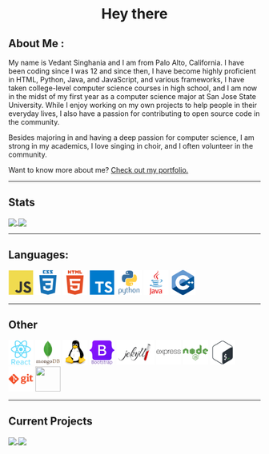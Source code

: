 <div id="header" align="center">
  <h1>Hey there</h1>
</div>

## About Me :

My name is Vedant Singhania and I am from Palo Alto, California. I have been coding since I was 12 and since then, I have become highly proficient in HTML, Python, Java, and JavaScript, and various frameworks, I have taken college-level computer science courses in high school, and I am now in the midst of my first year as a computer science major at San Jose State University. While I enjoy working on my own projects to help people in their everyday lives, I also have a passion for contributing to open source code in the community. 

Besides majoring in and having a deep passion for computer science, I am strong in my academics, I love singing in choir, and I often volunteer in the community.

Want to know more about me? [Check out my portfolio.](https://vedantsinghania.com)

***

## Stats
<a href="#">
  <img align="center" src="https://github-readme-stats.vercel.app/api?username=raspberri05&show_icons=true\&show=reviews,discussions_started,discussions_answered,prs_merged,prs_merged_percentage&theme=dark" />
</a>
<a href="#">
  <img align="center" src="https://github-readme-stats.vercel.app/api/top-langs/?username=raspberri05&size_weight=0.5&count_weight=0.5&langs_count=20&layout=compact&theme=dark" />
</a>

***

## Languages:
<div>
  <img src="https://github.com/devicons/devicon/blob/master/icons/javascript/javascript-original.svg" width="50" height="50"/>
  <img src="https://github.com/devicons/devicon/blob/master/icons/css3/css3-plain-wordmark.svg" width="50" height="50"/>
  <img src="https://github.com/devicons/devicon/blob/master/icons/html5/html5-plain-wordmark.svg" width="50" height="50"/>
  <img src="https://github.com/devicons/devicon/blob/master/icons/typescript/typescript-original.svg" width="50" height="50"/>
  <img src="https://github.com/devicons/devicon/blob/master/icons/python/python-original-wordmark.svg" width="50" height="50"/>
  <img src="https://github.com/devicons/devicon/blob/master/icons/java/java-original-wordmark.svg" width="50" height="50"/>
  <img src="https://github.com/devicons/devicon/blob/master/icons/cplusplus/cplusplus-original.svg" width="50" height="50"/>  
</div>

***

## Other
<div>
  <img src="https://github.com/devicons/devicon/blob/master/icons/react/react-original-wordmark.svg" width="50" height="50"/>
  <img src="https://github.com/devicons/devicon/blob/master/icons/mongodb/mongodb-original-wordmark.svg" width="50" height="50"/>
  <img src="https://github.com/devicons/devicon/blob/master/icons/linux/linux-original.svg" width="50" height="50"/>
  <img src="https://github.com/devicons/devicon/blob/master/icons/bootstrap/bootstrap-original-wordmark.svg" width="50" height="50"/>
  <img src="https://github.com/jekyll/brand/blob/master/jekyll-logo-light-transparent.png" width="75" height="50"/>
  <img src="https://github.com/devicons/devicon/blob/master/icons/express/express-original-wordmark.svg" width="50" height="50"/>
  <img src="https://github.com/devicons/devicon/blob/master/icons/nodejs/nodejs-plain-wordmark.svg" width="50" height="50"/>
  <img src="https://github.com/devicons/devicon/blob/master/icons/bash/bash-original.svg" width="50" height="50"/>
  <img src="https://github.com/devicons/devicon/blob/master/icons/git/git-plain-wordmark.svg" width="50" height="50"/>
  <img src="https://github.com/raspberri05/raspberri05/blob/main/github-original-wordmark.png" width="50" height="50"/>
  
</div>

***

## Current Projects
<a href="https://github.com/raspberri05/todo-list">
  <img align="center" src="https://github-readme-stats.vercel.app/api/pin/?username=raspberri05&repo=todo-list&theme=dark" />
</a>
<a href="https://github.com/raspberri05/ipynb_convert">
  <img align="center" src="https://github-readme-stats.vercel.app/api/pin/?username=raspberri05&repo=ipynb_convert&theme=dark" />
</a>
